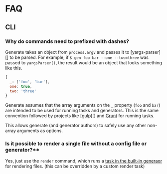 # FAQ
## CLI
### Why do commands need to prefixed with dashes?
Generate takes an object from `process.argv` and passes it to [yargs-parser][] to be parsed. For example, if `$ gen foo bar --one --two=three` was passed to `yargsParser()`, the result would be an object that looks something like this.

```js
{
  _: ['foo', 'bar'],
  one: true,
  two: 'three'
}
```

Generate assumes that the array arguments on the `_` property (`foo` and `bar`) are intended to be used for running tasks and generators. This is the same convention followed by projects like [gulp][] and [Grunt]() for running tasks.

This allows generate (and generator authors) to safely use any other non-array arguments as options.

### Is it possible to render a single file without a config file or generator?**
Yes, just use the `render` command, which runs a [task in the built-in generaor](lib/generator.js) for rendering files. (this can be overridden by a custom render task)